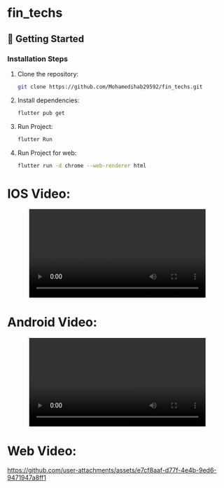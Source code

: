 # fin_techs


## 🚀 Getting Started


### Installation Steps
1. Clone the repository:
   ```bash
   git clone https://github.com/Mohamedihab29592/fin_techs.git

   ```
2. Install dependencies:
   ```bash
   flutter pub get

   ```

3. Run Project:
   ```bash
   flutter Run
   
4. Run Project for web:
   ```bash
   flutter run -d chrome --web-renderer html


# IOS Video:

<div align="center">
  <video src="https://github.com/user-attachments/assets/b7958261-0a5f-4199-9304-46e4cea2aed5" controls width="80%"></video>
</div>

# Android Video:

<div align="center">
  <video src="https://github.com/user-attachments/assets/d782820f-c158-4175-b22b-a8b59be4261f" controls width="80%"></video>
</div>







# Web Video:



https://github.com/user-attachments/assets/e7cf8aaf-d77f-4e4b-9ed6-9471947a8ff1

